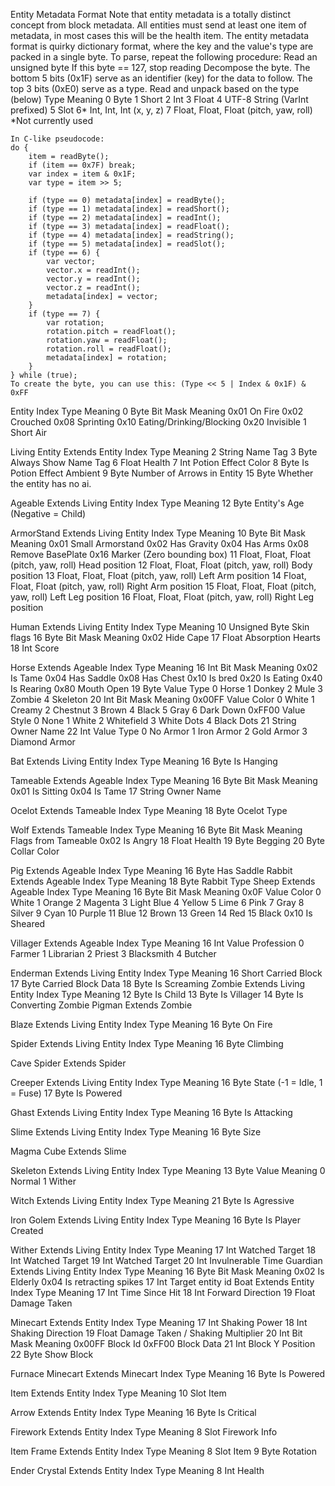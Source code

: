 Entity Metadata Format
    Note that entity metadata is a totally distinct concept from block metadata. All entities must send at least one item of metadata, in most cases this will be the health item.
    The entity metadata format is quirky dictionary format, where the key and the value's type are packed in a single byte.
        To parse, repeat the following procedure:
        Read an unsigned byte
        If this byte == 127, stop reading
        Decompose the byte.
        The bottom 5 bits (0x1F) serve as an identifier (key) for the data to follow.
        The top 3 bits (0xE0) serve as a type.
        Read and unpack based on the type (below)
    Type	Meaning
    0	Byte
    1	Short
    2	Int
    3	Float
    4	UTF-8 String (VarInt prefixed)
    5	Slot
    6*	Int, Int, Int (x, y, z)
    7	Float, Float, Float (pitch, yaw, roll)
    *Not currently used

    In C-like pseudocode:
    do {
        item = readByte();
        if (item == 0x7F) break;
        var index = item & 0x1F;
        var type = item >> 5;

        if (type == 0) metadata[index] = readByte();
        if (type == 1) metadata[index] = readShort();
        if (type == 2) metadata[index] = readInt();
        if (type == 3) metadata[index] = readFloat();
        if (type == 4) metadata[index] = readString();
        if (type == 5) metadata[index] = readSlot();
        if (type == 6) {
            var vector;
            vector.x = readInt();
            vector.y = readInt();
            vector.z = readInt();
            metadata[index] = vector;
        }
        if (type == 7) {
            var rotation;
            rotation.pitch = readFloat();
            rotation.yaw = readFloat();
            rotation.roll = readFloat();
            metadata[index] = rotation;
        }
    } while (true);
    To create the byte, you can use this: (Type << 5 | Index & 0x1F) & 0xFF

Entity
Index	Type	Meaning
0	    Byte	Bit Mask	Meaning
                0x01	    On Fire
                0x02	    Crouched
                0x08	    Sprinting
                0x10	    Eating/Drinking/Blocking
                0x20	    Invisible
1	    Short	Air

Living Entity Extends Entity
Index	Type	Meaning
2	    String	Name Tag
3	    Byte	Always Show Name Tag
6	    Float	Health
7	    Int	    Potion Effect Color
8	    Byte	Is Potion Effect Ambient
9	    Byte	Number of Arrows in Entity
15  	Byte	Whether the entity has no ai.

Ageable Extends Living Entity
Index	Type	Meaning
12	    Byte	Entity's Age (Negative = Child)

ArmorStand Extends Living Entity
Index	Type	                            Meaning
10	    Byte	                            Bit Mask	Meaning
                                            0x01    	Small Armorstand
                                            0x02    	Has Gravity
                                            0x04    	Has Arms
                                            0x08    	Remove BasePlate
                                            0x16    	Marker (Zero bounding box)
11	Float, Float, Float (pitch, yaw, roll)	Head position
12	Float, Float, Float (pitch, yaw, roll)	Body position
13	Float, Float, Float (pitch, yaw, roll)	Left Arm position
14	Float, Float, Float (pitch, yaw, roll)	Right Arm position
15	Float, Float, Float (pitch, yaw, roll)	Left Leg position
16	Float, Float, Float (pitch, yaw, roll)	Right Leg position

Human Extends Living Entity
Index	 Type	        Meaning
10	     Unsigned Byte	Skin flags
16	     Byte	        Bit Mask   Meaning
                        0x02	   Hide Cape
17	     Float	        Absorption Hearts
18	     Int	        Score

Horse Extends Ageable
Index	 Type	Meaning
16	     Int	Bit Mask   Meaning
                0x02	   Is Tame
                0x04	   Has Saddle
                0x08	   Has Chest
                0x10	   Is bred
                0x20	   Is Eating
                0x40	   Is Rearing
                0x80	Mouth Open
19	     Byte	Value	Type
                0	    Horse
                1	    Donkey
                2	    Mule
                3	    Zombie
                4	    Skeleton
20	     Int	Bit Mask	Meaning
                0x00FF	Value	Color
                        0	    White
                        1	    Creamy
                        2	    Chestnut
                        3	    Brown
                        4	    Black
                        5	    Gray
                        6	    Dark Down
                0xFF00	Value	Style
                        0	    None
                        1       White
                        2       Whitefield
                        3       White Dots
                        4       Black Dots
21	    String  Owner Name
22	    Int	    Value	  Type
                0	      No Armor
                1	      Iron Armor
                2	      Gold Armor
                3	      Diamond Armor

Bat Extends Living Entity
Index	Type	Meaning
16	    Byte	Is Hanging

Tameable
Extends Ageable
Index	Type	Meaning
16	Byte	Bit Mask	Meaning
0x01	Is Sitting
0x04	Is Tame
17	String	Owner Name

Ocelot
Extends Tameable
Index	Type	Meaning
18	Byte	Ocelot Type

Wolf
Extends Tameable
Index	Type	Meaning
16	Byte	Bit Mask	Meaning
Flags from Tameable
0x02	Is Angry
18	Float	Health
19	Byte	Begging
20	Byte	Collar Color

Pig
Extends Ageable
Index	Type	Meaning
16	Byte	Has Saddle
Rabbit
Extends Ageable
Index	Type	Meaning
18	Byte	Rabbit Type
Sheep
Extends Ageable
Index	Type	Meaning
16	Byte	Bit Mask	Meaning
0x0F	Value	Color
0	White
1	Orange
2	Magenta
3	Light Blue
4	Yellow
5	Lime
6	Pink
7	Gray
8	Silver
9	Cyan
10	Purple
11	Blue
12	Brown
13	Green
14	Red
15	Black
0x10	Is Sheared

Villager
Extends Ageable
Index	Type	Meaning
16	Int	Value	Profession
0	Farmer
1	Librarian
2	Priest
3	Blacksmith
4	Butcher

Enderman
Extends Living Entity
Index	Type	Meaning
16	Short	Carried Block
17	Byte	Carried Block Data
18	Byte	Is Screaming
Zombie
Extends Living Entity
Index	Type	Meaning
12	Byte	Is Child
13	Byte	Is Villager
14	Byte	Is Converting
Zombie Pigman
Extends Zombie

Blaze
Extends Living Entity
Index	Type	Meaning
16	Byte	On Fire

Spider
Extends Living Entity
Index	Type	Meaning
16	Byte	Climbing

Cave Spider
Extends Spider

Creeper
Extends Living Entity
Index	Type	Meaning
16	Byte	State (-1 = Idle, 1 = Fuse)
17	Byte	Is Powered

Ghast
Extends Living Entity
Index	Type	Meaning
16	Byte	Is Attacking

Slime
Extends Living Entity
Index	Type	Meaning
16	Byte	Size

Magma Cube
Extends Slime

Skeleton
Extends Living Entity
Index	Type	Meaning
13	Byte	Value	Meaning
0	Normal
1	Wither

Witch
Extends Living Entity
Index	Type	Meaning
21	Byte	Is Agressive

Iron Golem
Extends Living Entity
Index	Type	Meaning
16	Byte	Is Player Created

Wither
Extends Living Entity
Index	Type	Meaning
17	Int	Watched Target
18	Int	Watched Target
19	Int	Watched Target
20	Int	Invulnerable Time
Guardian
Extends Living Entity
Index	Type	Meaning
16	Byte	Bit Mask	Meaning
0x02	Is Elderly
0x04	Is retracting spikes
17	Int	Target entity id
Boat
Extends Entity
Index	Type	Meaning
17	Int	Time Since Hit
18	Int	Forward Direction
19	Float	Damage Taken

Minecart
Extends Entity
Index	Type	Meaning
17	Int	Shaking Power
18	Int	Shaking Direction
19	Float	Damage Taken / Shaking Multiplier
20	Int	Bit Mask	Meaning
0x00FF	Block Id
0xFF00	Block Data
21	Int	Block Y Position
22	Byte	Show Block

Furnace Minecart
Extends Minecart
Index	Type	Meaning
16	Byte	Is Powered

Item
Extends Entity
Index	Type	Meaning
10	Slot	Item

Arrow
Extends Entity
Index	Type	Meaning
16	Byte	Is Critical

Firework
Extends Entity
Index	Type	Meaning
8	Slot	Firework Info

Item Frame
Extends Entity
Index	Type	Meaning
8	Slot	Item
9	Byte	Rotation

Ender Crystal
Extends Entity
Index	Type	Meaning
8	Int	Health
